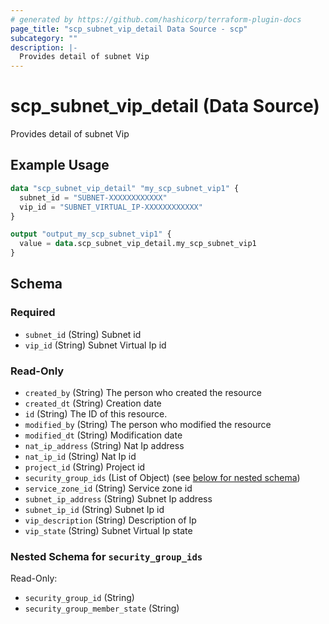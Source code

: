 ```yaml
---
# generated by https://github.com/hashicorp/terraform-plugin-docs
page_title: "scp_subnet_vip_detail Data Source - scp"
subcategory: ""
description: |-
  Provides detail of subnet Vip
---
```


# scp_subnet_vip_detail (Data Source)

Provides detail of subnet Vip

## Example Usage

```terraform
data "scp_subnet_vip_detail" "my_scp_subnet_vip1" {
  subnet_id = "SUBNET-XXXXXXXXXXXX"
  vip_id = "SUBNET_VIRTUAL_IP-XXXXXXXXXXXX"
}

output "output_my_scp_subnet_vip1" {
  value = data.scp_subnet_vip_detail.my_scp_subnet_vip1
}
```

<!-- schema generated by tfplugindocs -->
## Schema

### Required

- `subnet_id` (String) Subnet id
- `vip_id` (String) Subnet Virtual Ip id

### Read-Only

- `created_by` (String) The person who created the resource
- `created_dt` (String) Creation date
- `id` (String) The ID of this resource.
- `modified_by` (String) The person who modified the resource
- `modified_dt` (String) Modification date
- `nat_ip_address` (String) Nat Ip address
- `nat_ip_id` (String) Nat Ip id
- `project_id` (String) Project id
- `security_group_ids` (List of Object) (see [below for nested schema](#nestedatt--security_group_ids))
- `service_zone_id` (String) Service zone id
- `subnet_ip_address` (String) Subnet Ip address
- `subnet_ip_id` (String) Subnet Ip id
- `vip_description` (String) Description of Ip
- `vip_state` (String) Subnet Virtual Ip state

<a id="nestedatt--security_group_ids"></a>
### Nested Schema for `security_group_ids`

Read-Only:

- `security_group_id` (String)
- `security_group_member_state` (String)


